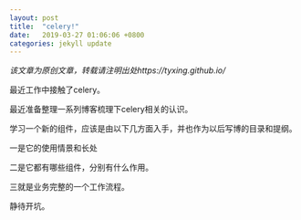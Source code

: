 ```yaml
---
layout: post
title:  "celery!"
date:   2019-03-27 01:06:06 +0800
categories: jekyll update
---
```



*该文章为原创文章，转载请注明出处https://tyxing.github.io/*


最近工作中接触了celery。

最近准备整理一系列博客梳理下celery相关的认识。

学习一个新的组件，应该是由以下几方面入手，并也作为以后写博的目录和提纲。

一是它的使用情景和长处

二是它都有哪些组件，分别有什么作用。

三就是业务完整的一个工作流程。

静待开坑。
